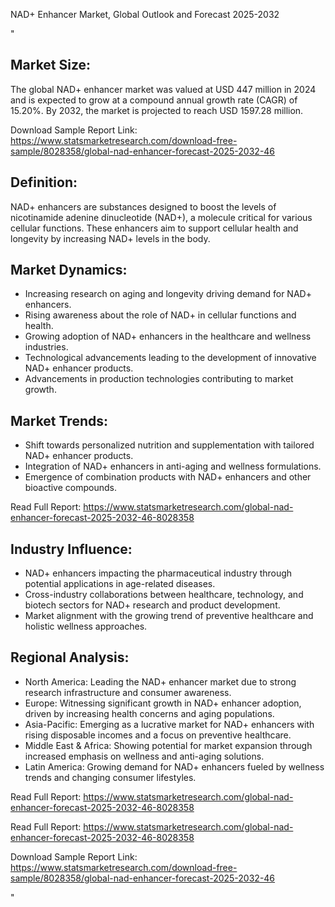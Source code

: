 NAD+ Enhancer Market, Global Outlook and Forecast 2025-2032

"<!DOCTYPE html>
<html>
<head>
<title>NAD+ Enhancer Market, Global Outlook and Forecast 2025-2032</title>
</head>
<body>

<h2>Market Size:</h2>
<p>The global NAD+ enhancer market was valued at USD 447 million in 2024 and is expected to grow at a compound annual growth rate (CAGR) of 15.20%. By 2032, the market is projected to reach USD 1597.28 million.</p>
<p>Download Sample Report Link: <a href='https://www.statsmarketresearch.com/download-free-sample/8028358/global-nad-enhancer-forecast-2025-2032-46'>https://www.statsmarketresearch.com/download-free-sample/8028358/global-nad-enhancer-forecast-2025-2032-46</a></p>

<h2>Definition:</h2>
<p>NAD+ enhancers are substances designed to boost the levels of nicotinamide adenine dinucleotide (NAD+), a molecule critical for various cellular functions. These enhancers aim to support cellular health and longevity by increasing NAD+ levels in the body.</p>

<h2>Market Dynamics:</h2>
<ul>
<li>Increasing research on aging and longevity driving demand for NAD+ enhancers.</li>
<li>Rising awareness about the role of NAD+ in cellular functions and health.</li>
<li>Growing adoption of NAD+ enhancers in the healthcare and wellness industries.</li>
<li>Technological advancements leading to the development of innovative NAD+ enhancer products.</li>
<li>Advancements in production technologies contributing to market growth.</li>
</ul>

<h2>Market Trends:</h2>
<ul>
<li>Shift towards personalized nutrition and supplementation with tailored NAD+ enhancer products.</li>
<li>Integration of NAD+ enhancers in anti-aging and wellness formulations.</li>
<li>Emergence of combination products with NAD+ enhancers and other bioactive compounds.</li>
</ul>
<p>Read Full Report: <a href='https://www.statsmarketresearch.com/global-nad-enhancer-forecast-2025-2032-46-8028358'>https://www.statsmarketresearch.com/global-nad-enhancer-forecast-2025-2032-46-8028358</a></p>

<h2>Industry Influence:</h2>
<ul>
<li>NAD+ enhancers impacting the pharmaceutical industry through potential applications in age-related diseases.</li>
<li>Cross-industry collaborations between healthcare, technology, and biotech sectors for NAD+ research and product development.</li>
<li>Market alignment with the growing trend of preventive healthcare and holistic wellness approaches.</li>
</ul>

<h2>Regional Analysis:</h2>
<ul>
<li>North America: Leading the NAD+ enhancer market due to strong research infrastructure and consumer awareness.</li>
<li>Europe: Witnessing significant growth in NAD+ enhancer adoption, driven by increasing health concerns and aging populations.</li>
<li>Asia-Pacific: Emerging as a lucrative market for NAD+ enhancers with rising disposable incomes and a focus on preventive healthcare.</li>
<li>Middle East & Africa: Showing potential for market expansion through increased emphasis on wellness and anti-aging solutions.</li>
<li>Latin America: Growing demand for NAD+ enhancers fueled by wellness trends and changing consumer lifestyles.</li>
</ul>
<p>Read Full Report: <a href='https://www.statsmarketresearch.com/global-nad-enhancer-forecast-2025-2032-46-8028358'>https://www.statsmarketresearch.com/global-nad-enhancer-forecast-2025-2032-46-8028358</a></p>

<p>Read Full Report: <a href='https://www.statsmarketresearch.com/global-nad-enhancer-forecast-2025-2032-46-8028358'>https://www.statsmarketresearch.com/global-nad-enhancer-forecast-2025-2032-46-8028358</a></p>
<p>Download Sample Report Link: <a href='https://www.statsmarketresearch.com/download-free-sample/8028358/global-nad-enhancer-forecast-2025-2032-46'>https://www.statsmarketresearch.com/download-free-sample/8028358/global-nad-enhancer-forecast-2025-2032-46</a></p>

</body>
</html>"
